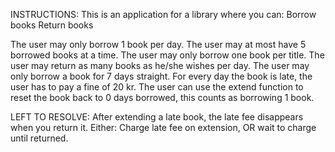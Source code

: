 INSTRUCTIONS:
This is an application for a library where you can:
Borrow books
Return books

The user may only borrow 1 book per day.
The user may at most have 5 borrowed books at a time.
The user may only borrow one book per title. 
The user may return as many books as he/she wishes per day.
The user may only borrow a book for 7 days straight. 
For every day the book is late, the user has to pay a fine of 20 kr. 
The user can use the extend function to reset the book back to 0 days borrowed, this counts as borrowing 1 book.

LEFT TO RESOLVE:
After extending a late book, the late fee disappears when you return it. Either: Charge late fee on extension, OR wait to charge until returned.